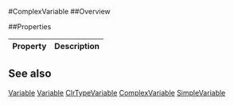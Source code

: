 #ComplexVariable
##Overview



##Properties
<table class="table table-condensed table-bordered">
    <thead>
<tr>
<th>Property</th>
<th>Description</th>
</tr>
</thead>
<tbody>
</tbody></table>



## See also

[Variable](Variable.html)
[Variable](Variable.html)
[ClrTypeVariable](ClrTypeVariable.html)
[ComplexVariable](ComplexVariable.html)
[SimpleVariable](SimpleVariable.html)